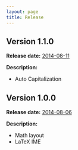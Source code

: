 ```yaml
---
layout: page
title: Release
---
```


## Version 1.1.0

**Release date:** [2014-08-11](https://github.com/r-gaia-cs/gaia/releases/tag/gsoc_20140811)

**Description:**

- Auto Capitalization

## Version 1.0.0

**Release date:** [2014-08-06](https://github.com/r-gaia-cs/gaia/releases/tag/gsoc_20140806)

**Description:**

- Math layout
- LaTeX IME
